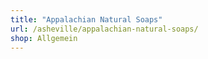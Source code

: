 ```yaml
---
title: "Appalachian Natural Soaps"
url: /asheville/appalachian-natural-soaps/
shop: Allgemein
---
```

